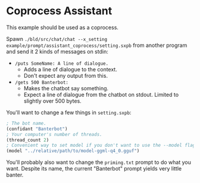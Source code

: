 # Coprocess Assistant

This example should be used as a coprocess.

Spawn `./bld/src/chat/chat --x_setting example/prompt/assistant_coprocess/setting.sxpb` from another program and send it 2 kinds of messages on stdin:
- `/puts SomeName: A line of dialogue.`
  - Adds a line of dialogue to the context.
  - Don't expect any output from this.
- `/gets 500 Banterbot:`
  - Makes the chatbot say something.
  - Expect a line of dialogue from the chatbot on stdout. Limited to slightly over 500 bytes.

You'll want to change a few things in `setting.sxpb`:
```lisp
; The bot name.
(confidant "Banterbot")
; Your computer's number of threads.
(thread_count 2)
; Convenient way to set model if you don't want to use the --model flag.
(model "../relative/path/to/model-ggml-q4_0.gguf")
```

You'll probably also want to change the `priming.txt` prompt to do what you want.
Despite its name, the current "Banterbot" prompt yields very little banter.


